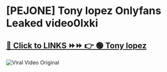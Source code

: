 
 # [PEJONE] Tony lopez Onlyfans Leaked video0lxki

## <h2><a href="https://clipsfans.com/Tony_lopez&ref=git">🔗 Click to LINKS ⏩⏩ 👉 🟢 Tony lopez </a></h2>

<a href="https://clipsfans.com/Tony_lopez&ref=git" rel="nofollow" data-target="animated-image.originalLink"><img src="https://i.ibb.co.com/xMMVF88/686577567.gif" alt="Viral Video Original" style="max-width: 100%; display: inline-block;" data-target="animated-image.originalImage"></a>

